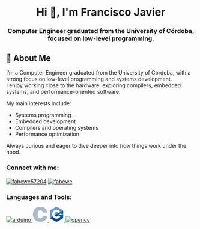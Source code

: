 <h1 align="center">Hi 👋, I'm Francisco Javier</h1>
<h3 align="center">Computer Engineer graduated from the University of Córdoba, focused on low-level programming.</h3>

## 👋 About Me
I’m a Computer Engineer graduated from the University of Córdoba, with a strong focus on low-level programming and systems development.  
I enjoy working close to the hardware, exploring compilers, embedded systems, and performance-oriented software.  

My main interests include:  
- Systems programming  
- Embedded development  
- Compilers and operating systems  
- Performance optimization  

Always curious and eager to dive deeper into how things work under the hood.
<h3 align="left">Connect with me:</h3>
<p align="left">
<a href="https://twitter.com/fabewe57204" target="blank"><img align="center" src="https://raw.githubusercontent.com/rahuldkjain/github-profile-readme-generator/master/src/images/icons/Social/twitter.svg" alt="fabewe57204" height="30" width="40" /></a>
<a href="https://instagram.com/fabewe" target="blank"><img align="center" src="https://raw.githubusercontent.com/rahuldkjain/github-profile-readme-generator/master/src/images/icons/Social/instagram.svg" alt="fabewe" height="30" width="40" /></a>
</p>

<h3 align="left">Languages and Tools:</h3>
<p align="left"> <a href="https://www.arduino.cc/" target="_blank" rel="noreferrer"> <img src="https://cdn.worldvectorlogo.com/logos/arduino-1.svg" alt="arduino" width="40" height="40"/> </a> <a href="https://www.cprogramming.com/" target="_blank" rel="noreferrer"> <img src="https://raw.githubusercontent.com/devicons/devicon/master/icons/c/c-original.svg" alt="c" width="40" height="40"/> </a> <a href="https://www.w3schools.com/cpp/" target="_blank" rel="noreferrer"> <img src="https://raw.githubusercontent.com/devicons/devicon/master/icons/cplusplus/cplusplus-original.svg" alt="cplusplus" width="40" height="40"/> </a> <a href="https://opencv.org/" target="_blank" rel="noreferrer"> <img src="https://www.vectorlogo.zone/logos/opencv/opencv-icon.svg" alt="opencv" width="40" height="40"/> </a> </p>

